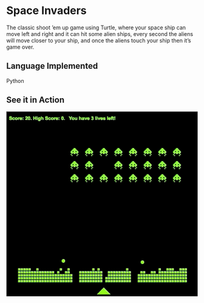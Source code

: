 # Space Invaders
The classic shoot ’em up game using Turtle, where your space ship can move left and right and
it can hit some alien ships, every second the aliens will move closer to your ship, and once the aliens touch your ship
then it’s game over.
## Language Implemented
Python

## See it in Action

![space](space.gif)
